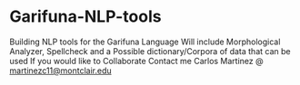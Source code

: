 # Garifuna-NLP-tools
Building NLP tools for the Garifuna Language
Will include Morphological Analyzer, Spellcheck and a Possible dictionary/Corpora of data that can be used
If you would like to Collaborate Contact me Carlos Martinez @ martinezc11@montclair.edu
